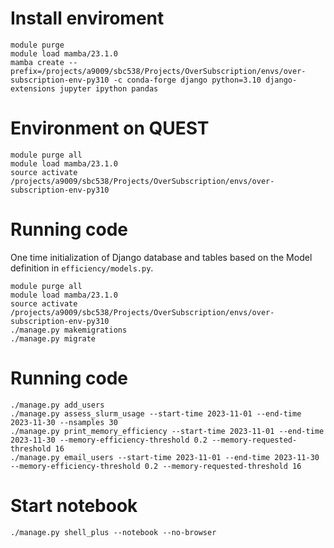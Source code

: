 # Install enviroment
```
module purge
module load mamba/23.1.0
mamba create --prefix=/projects/a9009/sbc538/Projects/OverSubscription/envs/over-subscription-env-py310 -c conda-forge django python=3.10 django-extensions jupyter ipython pandas
```
# Environment on QUEST
```
module purge all
module load mamba/23.1.0
source activate /projects/a9009/sbc538/Projects/OverSubscription/envs/over-subscription-env-py310
```

# Running code
One time initialization of Django database and tables based on the Model definition in `efficiency/models.py`.
```
module purge all
module load mamba/23.1.0
source activate /projects/a9009/sbc538/Projects/OverSubscription/envs/over-subscription-env-py310
./manage.py makemigrations
./manage.py migrate
```

# Running code
```
./manage.py add_users
./manage.py assess_slurm_usage --start-time 2023-11-01 --end-time 2023-11-30 --nsamples 30
./manage.py print_memory_efficiency --start-time 2023-11-01 --end-time 2023-11-30 --memory-efficiency-threshold 0.2 --memory-requested-threshold 16
./manage.py email_users --start-time 2023-11-01 --end-time 2023-11-30 --memory-efficiency-threshold 0.2 --memory-requested-threshold 16
```

# Start notebook
```
./manage.py shell_plus --notebook --no-browser
```
